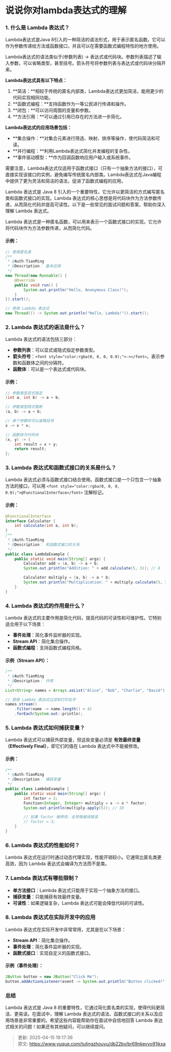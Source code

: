 # 说说你对lambda表达式的理解

### <font style="color:rgba(0, 0, 0, 0.9);">1. </font>**<font style="color:rgba(0, 0, 0, 0.9);">什么是 Lambda 表达式？</font>**
Lambda表达式是Java 8引入的一种简洁的语法形式，用于表示匿名函数。它可以作为参数传递给方法或函数接口，并且可以在需要函数式编程特性的地方使用。

Lambda表达式的语法类似于(参数列表) -> 表达式或代码块。参数列表描述了输入参数，可以省略类型，甚至括号。箭头符号将参数列表与表达式或代码块分隔开来。

**Lambda表达式具有以下特点：**

1. **简洁：**相较于传统的匿名内部类，Lambda表达式更加简洁，能用更少的代码实现相同功能。
2. **函数式编程：**支持函数作为一等公民进行传递和操作。
3. **闭包：**可以访问周围的变量和参数。
4. **方法引用：**可以通过引用已存在的方法进一步简化。

**Lambda表达式的应用场景包括：**

+ **集合操作：**对集合元素进行筛选、映射、排序等操作，使代码简洁和可读。
+ **并行编程：**利用Lambda表达式简化并发编程的复杂性。
+ **事件驱动模型：**作为回调函数响应用户输入或系统事件。

需要注意，Lambda表达式仅适用于函数式接口（只有一个抽象方法的接口），可直接实现该接口的实例，避免编写传统匿名内部类。Lambda表达式在Java编程中提供了更为灵活和简洁的语法，促进了函数式编程的应用。

<font style="color:rgba(0, 0, 0, 0.9);">Lambda 表达式是 Java 8 引入的一个重要特性，它允许以更简洁的方式编写匿名类和函数式接口的实现。Lambda 表达式的核心思想是将代码块作为方法参数传递，从而简化代码并提高可读性。以下是一些常见的面试问题和答案，帮助你深入理解 Lambda 表达式。</font>

<font style="color:rgba(0, 0, 0, 0.9);">Lambda 表达式是一种匿名函数，可以用来表示一个函数式接口的实现。它允许将代码块作为方法参数传递，从而简化代码。</font>

#### <font style="color:rgba(0, 0, 0, 0.9);">示例：</font>
```java
// 使用匿名类
/**
 * @Auth:TianMing
 * @Description： 基本应用
 */
new Thread(new Runnable() {
    @Override
    public void run() {
        System.out.println("Hello, Anonymous Class!");
    }
}).start();

// 使用 Lambda 表达式
new Thread(() -> System.out.println("Hello, Lambda!")).start();
```

### <font style="color:rgba(0, 0, 0, 0.9);">2.</font><font style="color:rgba(0, 0, 0, 0.9);"> </font>**<font style="color:rgba(0, 0, 0, 0.9);">Lambda 表达式的语法是什么？</font>**
<font style="color:rgba(0, 0, 0, 0.9);">Lambda 表达式的语法包括三部分：</font>

+ **<font style="color:rgba(0, 0, 0, 0.9);">参数列表</font>**<font style="color:rgba(0, 0, 0, 0.9);">：可以显式或隐式指定参数类型。</font>
+ **<font style="color:rgba(0, 0, 0, 0.9);">箭头符号</font>**<font style="color:rgba(0, 0, 0, 0.9);">：</font>`<font style="color:rgba(0, 0, 0, 0.9);">-></font>`<font style="color:rgba(0, 0, 0, 0.9);">，表示参数和函数体之间的分隔符。</font>
+ **<font style="color:rgba(0, 0, 0, 0.9);">函数体</font>**<font style="color:rgba(0, 0, 0, 0.9);">：可以是一个表达式或代码块。</font>

#### <font style="color:rgba(0, 0, 0, 0.9);">示例：</font>
```java
// 参数类型显式指定
(int a, int b) -> a + b;

// 参数类型隐式推断
(a, b) -> a + b;

// 单个参数时可以省略括号
x -> x * x;

// 函数体为代码块
(x, y) -> {
    int result = x + y;
    return result;
};
```

### <font style="color:rgba(0, 0, 0, 0.9);">3.</font><font style="color:rgba(0, 0, 0, 0.9);"> </font>**<font style="color:rgba(0, 0, 0, 0.9);">Lambda 表达式和函数式接口的关系是什么？</font>**
<font style="color:rgba(0, 0, 0, 0.9);">Lambda 表达式必须与函数式接口结合使用。函数式接口是一个只包含一个抽象方法的接口，可以用 </font>`<font style="color:rgba(0, 0, 0, 0.9);">@FunctionalInterface</font>`<font style="color:rgba(0, 0, 0, 0.9);"> 注解标记。</font>

#### <font style="color:rgba(0, 0, 0, 0.9);">示例：</font>
```java
@FunctionalInterface
interface Calculator {
    int calculate(int a, int b);
}
/**
 * @Auth:TianMing
 * @Description： 和函数式接口的关系
 */
public class LambdaExample {
    public static void main(String[] args) {
        Calculator add = (a, b) -> a + b;
        System.out.println("Addition: " + add.calculate(5, 3)); // 8

        Calculator multiply = (a, b) -> a * b;
        System.out.println("Multiplication: " + multiply.calculate(5, 3)); // 15
    }
}
```

### <font style="color:rgba(0, 0, 0, 0.9);">4.</font><font style="color:rgba(0, 0, 0, 0.9);"> </font>**<font style="color:rgba(0, 0, 0, 0.9);">Lambda 表达式的作用是什么？</font>**
<font style="color:rgba(0, 0, 0, 0.9);">Lambda 表达式的主要作用是简化代码，提高代码的可读性和可维护性。它特别适合用于以下场景：</font>

+ **<font style="color:rgba(0, 0, 0, 0.9);">事件处理</font>**<font style="color:rgba(0, 0, 0, 0.9);">：简化事件监听器的实现。</font>
+ **<font style="color:rgba(0, 0, 0, 0.9);">Stream API</font>**<font style="color:rgba(0, 0, 0, 0.9);">：简化集合操作。</font>
+ **<font style="color:rgba(0, 0, 0, 0.9);">函数式编程</font>**<font style="color:rgba(0, 0, 0, 0.9);">：支持函数式编程风格。</font>

#### <font style="color:rgba(0, 0, 0, 0.9);">示例（Stream API）：</font>
```java
/**
 * @Auth:TianMing
 * @Description： 作用
 */
List<String> names = Arrays.asList("Alice", "Bob", "Charlie", "David");

// 使用 Lambda 表达式过滤和打印名字
names.stream()
    .filter(name -> name.length() > 4)
    .forEach(System.out::println);
```

### <font style="color:rgba(0, 0, 0, 0.9);">5.</font><font style="color:rgba(0, 0, 0, 0.9);"> </font>**<font style="color:rgba(0, 0, 0, 0.9);">Lambda 表达式如何捕获变量？</font>**
<font style="color:rgba(0, 0, 0, 0.9);">Lambda 表达式可以捕获外部变量，但这些变量必须是 </font>**<font style="color:rgba(0, 0, 0, 0.9);">有效最终变量（Effectively Final）</font>**<font style="color:rgba(0, 0, 0, 0.9);">，即它们的值在 Lambda 表达式中不能被修改。</font>

#### <font style="color:rgba(0, 0, 0, 0.9);">示例：</font>
```java
/**
 * @Auth:TianMing
 * @Description： 捕获变量
 */
public class LambdaExample {
    public static void main(String[] args) {
        int factor = 2;
        Function<Integer, Integer> multiply = x -> x * factor;
        System.out.println(multiply.apply(5)); // 10

        // 如果 factor 被修改，会导致编译错误
        // factor = 3;
    }
}
```

### <font style="color:rgba(0, 0, 0, 0.9);">6.</font><font style="color:rgba(0, 0, 0, 0.9);"> </font>**<font style="color:rgba(0, 0, 0, 0.9);">Lambda 表达式的性能如何？</font>**
<font style="color:rgba(0, 0, 0, 0.9);">Lambda 表达式在运行时通过动态代理实现，性能开销较小。它通常比匿名类更高效，因为 Lambda 表达式会编译为方法而不是类。</font>

### <font style="color:rgba(0, 0, 0, 0.9);">7.</font><font style="color:rgba(0, 0, 0, 0.9);"> </font>**<font style="color:rgba(0, 0, 0, 0.9);">Lambda 表达式有哪些限制？</font>**
+ **<font style="color:rgba(0, 0, 0, 0.9);">单方法接口</font>**<font style="color:rgba(0, 0, 0, 0.9);">：Lambda 表达式只能用于实现一个抽象方法的接口。</font>
+ **<font style="color:rgba(0, 0, 0, 0.9);">捕获变量</font>**<font style="color:rgba(0, 0, 0, 0.9);">：只能捕获有效最终变量。</font>
+ **<font style="color:rgba(0, 0, 0, 0.9);">可读性</font>**<font style="color:rgba(0, 0, 0, 0.9);">：如果逻辑复杂，Lambda 表达式可能会降低代码的可读性。</font>

### <font style="color:rgba(0, 0, 0, 0.9);">8.</font><font style="color:rgba(0, 0, 0, 0.9);"> </font>**<font style="color:rgba(0, 0, 0, 0.9);">Lambda 表达式在实际开发中的应用</font>**
<font style="color:rgba(0, 0, 0, 0.9);">Lambda 表达式在实际开发中非常常用，尤其是在以下场景：</font>

+ **<font style="color:rgba(0, 0, 0, 0.9);">Stream API</font>**<font style="color:rgba(0, 0, 0, 0.9);">：简化集合操作。</font>
+ **<font style="color:rgba(0, 0, 0, 0.9);">事件处理</font>**<font style="color:rgba(0, 0, 0, 0.9);">：简化事件监听器的实现。</font>
+ **<font style="color:rgba(0, 0, 0, 0.9);">函数式接口</font>**<font style="color:rgba(0, 0, 0, 0.9);">：实现自定义的函数式接口。</font>

#### <font style="color:rgba(0, 0, 0, 0.9);">示例（事件处理）：</font>
```java
JButton button = new JButton("Click Me");
button.addActionListener(event -> System.out.println("Button clicked!"));
```

### <font style="color:rgba(0, 0, 0, 0.9);">总结</font>
<font style="color:rgba(0, 0, 0, 0.9);">Lambda 表达式是 Java 8 的重要特性，它通过简化匿名类的实现，使得代码更简洁、更易读。在面试中，理解 Lambda 表达式的语法、函数式接口的关系以及应用场景是非常重要的。希望这些内容能帮助你在面试中自信地回答 Lambda 表达式相关的问题！如果还有其他疑问，可以继续提问。</font>







> 更新: 2025-04-15 19:17:36  
> 原文: <https://www.yuque.com/tulingzhouyu/db22bv/br69nkevyo91ikxa>